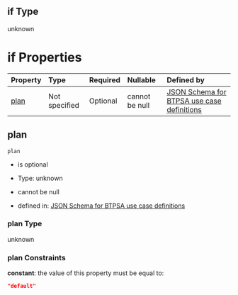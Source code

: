 ## if Type

unknown

# if Properties

| Property      | Type          | Required | Nullable       | Defined by                                                                                                                                                                                                                                  |
| :------------ | :------------ | :------- | :------------- | :------------------------------------------------------------------------------------------------------------------------------------------------------------------------------------------------------------------------------------------ |
| [plan](#plan) | Not specified | Optional | cannot be null | [JSON Schema for BTPSA use case definitions](btpsa-usecase-properties-services-items-allof-1-then-allof-47-then-allof-0-if-properties-plan.md "undefined#/properties/services/items/allOf/1/then/allOf/47/then/allOf/0/if/properties/plan") |

## plan



`plan`

*   is optional

*   Type: unknown

*   cannot be null

*   defined in: [JSON Schema for BTPSA use case definitions](btpsa-usecase-properties-services-items-allof-1-then-allof-47-then-allof-0-if-properties-plan.md "undefined#/properties/services/items/allOf/1/then/allOf/47/then/allOf/0/if/properties/plan")

### plan Type

unknown

### plan Constraints

**constant**: the value of this property must be equal to:

```json
"default"
```
